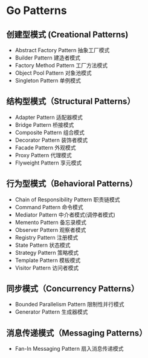 # Go Patterns

## 创建型模式 (Creational Patterns)
* Abstract Factory Pattern 抽象工厂模式
* Builder Pattern 建造者模式
* Factory Method Pattern 工厂方法模式
* Object Pool Pattern 对象池模式
* Singleton Pattern 单例模式

## 结构型模式（Structural Patterns）
* Adapter Pattern 适配器模式
* Bridge Pattern 桥接模式
* Composite Pattern 组合模式
* Decorator Pattern 装饰者模式
* Facade Pattern 外观模式
* Proxy Pattern 代理模式
* Flyweight Pattern 享元模式

## 行为型模式（Behavioral Patterns）
* Chain of Responsibility Pattern 职责链模式
* Command Pattern 命令模式
* Mediator Pattern 中介者模式(调停者模式)
* Memento Pattern 备忘录模式
* Observer Pattern 观察者模式
* Registry Pattern 注册模式
* State Pattern 状态模式
* Strategy Pattern 策略模式
* Template Pattern 模板模式
* Visitor Pattern 访问者模式

## 同步模式（Concurrency Patterns）
* Bounded Parallelism Pattern 限制性并行模式
* Generator Pattern 生成器模式

## 消息传递模式（Messaging Patterns）
* Fan-In Messaging Pattern 扇入消息传递模式